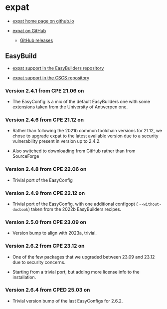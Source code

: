 # expat

  * [expat home page on github.io](https://libexpat.github.io/)

  * [expat on GitHub](https://github.com/libexpat/libexpat)

      * [GitHub releases](https://github.com/libexpat/libexpat/releases)

## EasyBuild

  * [expat support in the EasyBuilders repository](https://github.com/easybuilders/easybuild-easyconfigs/tree/develop/easybuild/easyconfigs/e/expat)

  * [expat support in the CSCS repository](https://github.com/eth-cscs/production/tree/master/easybuild/easyconfigs/e/expat)


### Version 2.4.1 from CPE 21.06 on

  * The EasyConfig is a mix of the default EasyBuilders one with some extensions
    taken from the University of Antwerpen one.


### Version 2.4.6 from CPE 21.12 on

  * Rather than following the 2021b common toolchain versions for 21.12, we chose
    to upgrade expat to the latest available version due to a security vulnerability
    present in version up to 2.4.2.

  * Also switched to downloading from GitHub rather than from SourceForge


### Version 2.4.8 from CPE 22.06 on

  * Trivial port of the EasyConfig


### Version 2.4.9 from CPE 22.12 on

  * Trivial port of the EasyConfig, with one additional configopt ( `--without-docbook`)
    taken from the 2022b EasyBuilders recipes.


### Version 2.5.0 from CPE 23.09 on

  * Version bump to align with 2023a, trivial.


### Version 2.6.2 from CPE 23.12 on

  * One of the few packages that we upgraded between 23.09 and 23.12 due to security 
    concerns.

  * Starting from a trivial port, but adding more license info to the installation.


### Version 2.6.4 from CPED 25.03 on

  * Trivial version bump of the last EasyConfigs for 2.6.2.
  
  
  